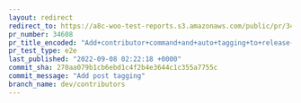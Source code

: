 ```yaml
---
layout: redirect
redirect_to: https://a8c-woo-test-reports.s3.amazonaws.com/public/pr/34608/e2e/index.html
pr_number: 34608
pr_title_encoded: "Add+contributor+command+and+auto+tagging+to+release-post-generator"
pr_test_type: e2e
last_published: "2022-09-08 02:22:18 +0000"
commit_sha: 270aa079b1cb6ebd1c4f2b4e3644c1c355a7755c
commit_message: "Add post tagging"
branch_name: dev/contributors
---
```

